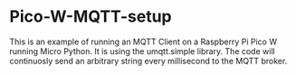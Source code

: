 # Pico-W-MQTT-setup

This is an example of running an MQTT Client on a Raspberry Pi Pico W running Micro Python.
It is using the umqtt.simple library. The code will continuosly send an arbitrary string every millisecond to the MQTT broker.
